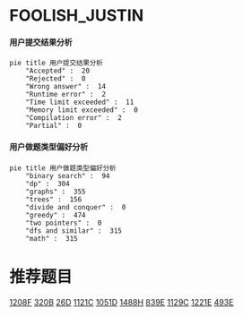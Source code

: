# FOOLISH_JUSTIN

<!-- tabs:start -->



#### **用户提交结果分析**

```mermaid
pie title 用户提交结果分析
    "Accepted" :  20
    "Rejected" :  0
    "Wrong answer" :  14
    "Runtime error" :  2
    "Time limit exceeded" :  11
    "Memory limit exceeded" :  0
    "Compilation error" :  2
    "Partial" :  0
```

#### **用户做题类型偏好分析**

```mermaid
pie title 用户做题类型偏好分析
    "binary search" :  94
    "dp" :  304
    "graphs" :  355
    "trees" :  156
    "divide and conquer" :  0
    "greedy" :  474
    "two pointers" :  0
    "dfs and similar" :  315
    "math" :  315
```



<!-- tabs:end -->
# 推荐题目
[1208F](https://codeforces.com/contest/1208/problem/F)
[320B](https://codeforces.com/contest/320/problem/B)
[26D](https://codeforces.com/contest/26/problem/D)
[1121C](https://codeforces.com/contest/1121/problem/C)
[1051D](https://codeforces.com/contest/1051/problem/D)
[1488H](https://codeforces.com/contest/1488/problem/H)
[839E](https://codeforces.com/contest/839/problem/E)
[1129C](https://codeforces.com/contest/1129/problem/C)
[1221E](https://codeforces.com/contest/1221/problem/E)
[493E](https://codeforces.com/contest/493/problem/E)
